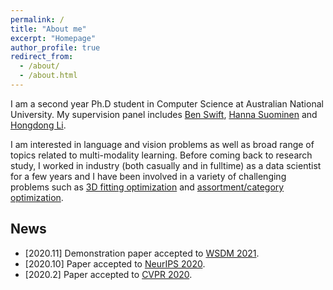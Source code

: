 ```yaml
---
permalink: /
title: "About me"
excerpt: "Homepage"
author_profile: true
redirect_from: 
  - /about/
  - /about.html
---
```


I am a second year Ph.D student in Computer Science at Australian National University. My supervision panel includes [Ben Swift]( https://benswift.me/), [Hanna Suominen]( https://cecs.anu.edu.au/people/hanna-suominen) and [Hongdong Li]( http://users.cecs.anu.edu.au/~hongdong/).

I am interested in language and vision problems as well as broad range of topics related to multi-modality learning. Before coming back to research study, I worked in industry (both casually and in fulltime) as a data scientist for a few years and I have been involved in a variety of challenging problems such as [3D fitting optimization](https://cecs.anu.edu.au/research/research-projects/3d-fitting-optimisation) and [assortment/category optimization](https://www.hivery.com/retail-fundamentals/page#assortment-optimization).

## News

* \[2020.11\] Demonstration paper accepted to [WSDM 2021](https://neurips.cc/Conferences/2020/).
* \[2020.10\] Paper accepted to [NeurIPS 2020](https://neurips.cc/Conferences/2020/).
* \[2020.2\] Paper accepted to [CVPR 2020](http://cvpr2020.thecvf.com/).